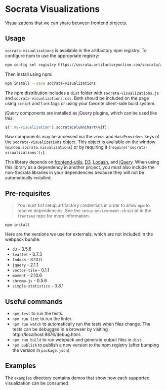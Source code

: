 # Socrata Visualizations

Visualizations that we can share between frontend projects.

## Usage

`socrata-visualizations` is available in the artifactory npm registry.  To configure npm to use the
appropriate registry:

```sh
npm config set registry https://socrata.artifactoryonline.com/socrata/api/npm/npm-virtual
```

Then install using npm:

```sh
npm install --save socrata-visualizations
```

The npm distribution includes a `dist` folder with `socrata-visualizations.js` and
`socrata-visualizations.css`.  Both should be included on the page using `script` and `link` tags or
using your favorite client-side build system.

jQuery components are installed as jQuery plugins, which can be used like this:

```javascript
$('.my-visualization').socrataColumnChart(vif);
```

Raw components may be accessed via the `views` and `dataProviders` keys of the
`socrata-visualizations` object.  This object is available on the window
(`window.socrata.visualizations`) or by requiring it (`require('socrata-visualizations');`).

This library depends on [frontend-utils](https://github.com/socrata/frontend-utils),
[D3](http://d3js.org), [Lodash](https://lodash.com), and [jQuery](https://jquery.com). When using
this library as a dependency in another project, you must also include the non-Socrata libraries in
your dependencies because they will not be automatically installed.

## Pre-requisites

> You must fist setup artifactory credentials in order to allow `npm` to resolve dependencies. See the `setup-environment.sh` script in the `frontend` repo for more information.

```
npm install
```

Here are the versions we use for externals, which are not included in the webpack bundle:

- `d3` - 3.5.6
- `leaflet` - 0.7.3
- `lodash` - 3.10.0
- `jquery` - 2.1.1
- `vector-tile` - 0.1.1
- `moment` - 2.10.6
- `chroma-js` - 0.5.6
- `simple-statistics` - 0.8.1

## Useful commands

- `npm test` to run the tests.
- `npm run lint` to run the linter.
- `npm run watch` to automatically run the tests when files change.  The tests can be debugged in
  a browser by visiting http://localhost:9876/debug.html.
- `npm run build` to run webpack and generate output files in `dist`.
- `npm publish` to publish a new version to the npm registry (after bumping the version in
  `package.json`).

## Examples

The `examples` directory contains demos that show how each supported visualization can be consumed.
